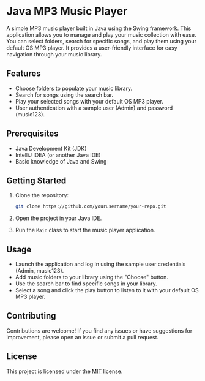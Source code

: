 # Java MP3 Music Player

A simple MP3 music player built in Java using the Swing framework. This application allows you to manage and play your music collection with ease. You can select folders, search for specific songs, and play them using your default OS MP3 player. It provides a user-friendly interface for easy navigation through your music library.

## Features

- Choose folders to populate your music library.
- Search for songs using the search bar.
- Play your selected songs with your default OS MP3 player.
- User authentication with a sample user (Admin) and password (music123).

## Prerequisites

- Java Development Kit (JDK)
- IntelliJ IDEA (or another Java IDE)
- Basic knowledge of Java and Swing

## Getting Started

1. Clone the repository:

   ```bash
   git clone https://github.com/yourusername/your-repo.git

2. Open the project in your Java IDE.
3. Run the `Main` class to start the music player application.

## Usage
- Launch the application and log in using the sample user credentials (Admin, music123).
- Add music folders to your library using the "Choose" button.
- Use the search bar to find specific songs in your library.
- Select a song and click the play button to listen to it with your default OS MP3 player.

## Contributing
Contributions are welcome! If you find any issues or have suggestions for improvement, please open an issue or submit a pull request.

## License
This project is licensed under the [MIT](https://choosealicense.com/licenses/mit/) license.
